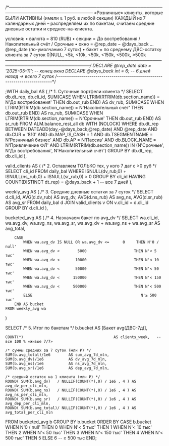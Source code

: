 /*─────────────────────────────────────────────────────────────────────────────
  «Розничные» клиенты, которые БЫЛИ АКТИВНЫ (имели ≥ 1 руб. в любой секции)
  КАЖДЫЙ из 7 календарных дней  – распределяем их по бакетам,
  считаем средние дневные остатки и среднее-на-клиента.

  условия:
    • валюта       = 810 (RUB)
    • секции       = До востребования / Накопительный счёт / Срочные
    • окно         = @rep_date − @days_back … @rep_date  (по-умолчанию 7 суток)
    • бакет        = по среднему ДВС-остатку клиента за 7 суток
                     0|NULL, <5k, <10k, <50k, <150k, <500k, ≥500k
─────────────────────────────────────────────────────────────────────────────*/
DECLARE @rep_date  date = '2025-05-11';   -- конец окна
DECLARE @days_back int  = 6;              -- 6 дней назад  → всего 7 суток
/*---------------------------------------------------------------------------*/

;WITH daily_bal AS (          /* 1. Суточные портфели клиента */
    SELECT
        db.dt_rep,
        db.cli_id,
        SUM(CASE WHEN LTRIM(RTRIM(db.section_name)) = N'До востребования'
                 THEN db.out_rub END)                             AS dv_rub,
        SUM(CASE WHEN LTRIM(RTRIM(db.section_name)) = N'Накопительный счёт'
                 THEN db.out_rub END)                             AS ns_rub,
        SUM(CASE WHEN LTRIM(RTRIM(db.section_name)) = N'Срочные'
                 THEN db.out_rub END)                             AS sr_rub
    FROM ALM.balance_rest_all db WITH (NOLOCK)
    WHERE db.dt_rep BETWEEN DATEADD(day,-@days_back,@rep_date) AND @rep_date
      AND db.CUR          = '810'
      AND db.MAP_IS_CASH  = 1
      AND db.TSEGMENTNAME = N'Розничный бизнес'
      AND db.AP           = N'Пассив'
      AND db.BLOCK_NAME   = N'Привлечение ФЛ'
      AND LTRIM(RTRIM(db.section_name)) IN
            (N'Срочные', N'До востребования', N'Накопительный счёт')
    GROUP BY db.dt_rep, db.cli_id
),

valid_clients AS (           /* 2. Оставляем ТОЛЬКО тех, у кого 7 дат с >0 руб */
    SELECT cli_id
    FROM daily_bal
    WHERE ISNULL(dv_rub,0) + ISNULL(ns_rub,0) + ISNULL(sr_rub,0) > 0
    GROUP BY cli_id
    HAVING COUNT(DISTINCT dt_rep) = @days_back + 1        -- все 7 дней
),

weekly_avg AS (              /* 3. Средние дневные остатки за 7 суток */
    SELECT
        d.cli_id,
        AVG(d.dv_rub)                          AS avg_dv,
        AVG(d.ns_rub)                          AS avg_ns,
        AVG(d.sr_rub)                          AS avg_sr
    FROM daily_bal d
    JOIN valid_clients v  ON v.cli_id = d.cli_id
    GROUP BY d.cli_id
),

bucketed_avg AS (            /* 4. Назначаем бакет по avg_dv */
    SELECT
        wa.cli_id,
        wa.avg_dv,
        wa.avg_ns,
        wa.avg_sr,
        wa.avg_dv + wa.avg_ns + wa.avg_sr      AS avg_total,

        CASE
            WHEN wa.avg_dv IS NULL OR wa.avg_dv <=      0     THEN N'0 / null'
            WHEN wa.avg_dv <        5000                     THEN N'< 5 тыс'
            WHEN wa.avg_dv <       10000                     THEN N'< 10 тыс'
            WHEN wa.avg_dv <       50000                     THEN N'< 50 тыс'
            WHEN wa.avg_dv <      150000                     THEN N'< 150 тыс'
            WHEN wa.avg_dv <      500000                     THEN N'< 500 тыс'
            ELSE                                                N'≥ 500 тыс'
        END AS bucket
    FROM weekly_avg wa
)

SELECT                          /* 5. Итог по бакетам */
    b.bucket                                        AS [Бакет avg(ДВС-7д)],

    COUNT(*)                                        AS clients_week,   -- все 100 % «живые 7/7»

    /* суммы средних за 7 суток (млн ₽) */
    SUM(b.avg_total)/1e6        AS sum_avg_7d_mln,
    SUM(b.avg_dv)/1e6           AS dv_avg_7d_mln,
    SUM(b.avg_ns)/1e6           AS ns_avg_7d_mln,
    SUM(b.avg_sr)/1e6           AS dep_avg_7d_mln,

    /* средний остаток на 1 клиента (млн ₽) */
    ROUND( SUM(b.avg_dv)   / NULLIF(COUNT(*),0) / 1e6 , 4 ) AS avg_dv_per_cli_mln,
    ROUND( SUM(b.avg_ns)   / NULLIF(COUNT(*),0) / 1e6 , 4 ) AS avg_ns_per_cli_mln,
    ROUND( SUM(b.avg_sr)   / NULLIF(COUNT(*),0) / 1e6 , 4 ) AS avg_dep_per_cli_mln,
    ROUND( SUM(b.avg_total)/ NULLIF(COUNT(*),0) / 1e6 , 4 ) AS avg_total_per_cli_mln

FROM bucketed_avg b
GROUP BY b.bucket
ORDER BY
    CASE b.bucket
        WHEN N'0 / null'  THEN 0
        WHEN N'< 5 тыс'   THEN 1
        WHEN N'< 10 тыс'  THEN 2
        WHEN N'< 50 тыс'  THEN 3
        WHEN N'< 150 тыс' THEN 4
        WHEN N'< 500 тыс' THEN 5
        ELSE                    6      -- ≥ 500 тыс
    END;
